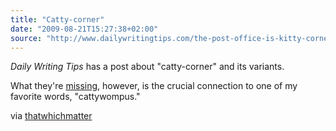 ```yaml
---
title: "Catty-corner"
date: "2009-08-21T15:27:38+02:00"
source: "http://www.dailywritingtips.com/the-post-office-is-kitty-corner-to-the-court-house/"
---
```


<cite>Daily Writing Tips</cite> has a post about "catty-corner" and its variants.

What they're [missing](http://www.dailywritingtips.com/the-cats-pajamas/), however, is the crucial connection to one of my favorite words, "cattywompus."

via [thatwhichmatter](http://twitter.com/thatwhichmatter/status/3455091100)
